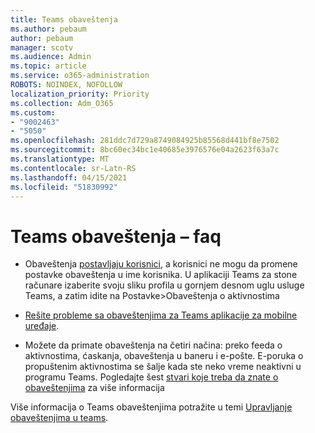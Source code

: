 ```yaml
---
title: Teams obaveštenja
ms.author: pebaum
author: pebaum
manager: scotv
ms.audience: Admin
ms.topic: article
ms.service: o365-administration
ROBOTS: NOINDEX, NOFOLLOW
localization_priority: Priority
ms.collection: Adm_O365
ms.custom:
- "9002463"
- "5050"
ms.openlocfilehash: 281ddc7d729a8749084925b85568d441bf8e7502
ms.sourcegitcommit: 8bc60ec34bc1e40685e3976576e04a2623f63a7c
ms.translationtype: MT
ms.contentlocale: sr-Latn-RS
ms.lasthandoff: 04/15/2021
ms.locfileid: "51830992"
---
```

# <a name="teams-notifications-faq"></a>Teams obaveštenja – faq


- Obaveštenja [postavljaju korisnici](https://support.microsoft.com/office/1cc31834-5fe5-412b-8edb-43fecc78413d), a korisnici ne mogu da promene postavke obaveštenja u ime korisnika. U aplikaciji Teams za stone računare izaberite svoju sliku profila u gornjem desnom uglu usluge Teams, a zatim idite na Postavke>Obaveštenja o aktivnostima

- [Rešite probleme sa obaveštenjima za Teams aplikacije za mobilne uređaje](https://support.microsoft.com/office/6d125ac2-e440-4fab-8e4c-2227a52d460c).

- Možete da primate obaveštenja na četiri načina: preko feeda o aktivnostima, ćaskanja, obaveštenja u baneru i e-pošte. E-poruka o propuštenim aktivnostima se šalje kada ste neko vreme neaktivni u programu Teams. Pogledajte šest [stvari koje treba da znate o obaveštenjima](https://support.microsoft.com/office/abb62c60-3d15-4968-b86a-42fea9c22cf4) za više informacija

Više informacija o Teams obaveštenjima potražite u temi  [Upravljanje obaveštenjima u teams](https://support.office.com/article/1cc31834-5fe5-412b-8edb-43fecc78413d#ID0EAABAAA).
